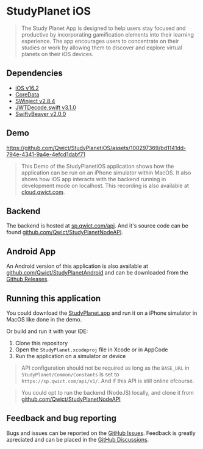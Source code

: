 # StudyPlanet iOS

> The Study Planet App is designed to help users stay focused and productive by incorporating gamification elements into their learning experience. The app encourages users to concentrate on their studies or work by allowing them to discover and explore virtual planets on their iOS devices.

## Dependencies

- [iOS v16.2](https://support.apple.com/en-us/HT213407)
- [CoreData](https://developer.apple.com/documentation/coredata/)
- [SWinject v2.8.4](https://github.com/Swinject/Swinject)
- [JWTDecode.swift v3.1.0](https://github.com/auth0/JWTDecode.swift)
- [SwiftyBeaver v2.0.0](https://github.com/SwiftyBeaver/SwiftyBeaver)

## Demo

https://github.com/Qwict/StudyPlanetiOS/assets/100297369/bd1141dd-794e-4341-9a4e-4efcd1dabf71

> This Demo of the StudyPlanetiOS application shows how the application can be run on an iPhone simulator within MacOS. It also shows how iOS app interacts with the backend running in development mode on localhost. This recording is also available at [cloud.qwict.com](https://cloud.qwict.com/s/bqif9BWcHZ2EZCS).

## Backend
The backend is hosted at [sp.qwict.com/api](https://sp.qwict.com/api/v1/health/version). And it's source code can be found [github.com/Qwict/StudyPlanetNodeAPI](https://github.com/Qwict/StudyPlanetNodeAPI).

## Android App
An Android version of this application is also available at [github.com/Qwict/StudyPlanetAndroid](https://github.com/Qwict/StudyPlanetiOS) and can be downloaded from the [Github Releases](https://github.com/Qwict/StudyPlanetAndroid/releases/latest).

## Running this application
You could download the [StudyPlanet.app](https://github.com/Qwict/StudyPlanetiOS/releases/latest) and run it on a iPhone simulator in MacOS like done in the demo.

Or build and run it with your IDE:
1. Clone this repository
2. Open the `StudyPlanet.xcodeproj` file in Xcode or in AppCode
3. Run the application on a simulator or device

> API configuration should not be required as long as the `BASE_URL` in `StudyPlanet/Common/Constants` is set to `https://sp.qwict.com/api/v1/`. And if this API is still online ofcourse.

> You could opt to run the backend (NodeJS) locally, and clone it from [github.com/Qwict/StudyPlanetNodeAPI](https://github.com/Qwict/StudyPlanetNodeAPI)

## Feedback and bug reporting
Bugs and issues can be reported on the [GitHub Issues](https://github.com/Qwict/StudyPlanetiOS/issues). Feedback is greatly apreciated and can be placed in the [GitHub Discussions](https://github.com/Qwict/StudyPlanetiOS/discussions).
